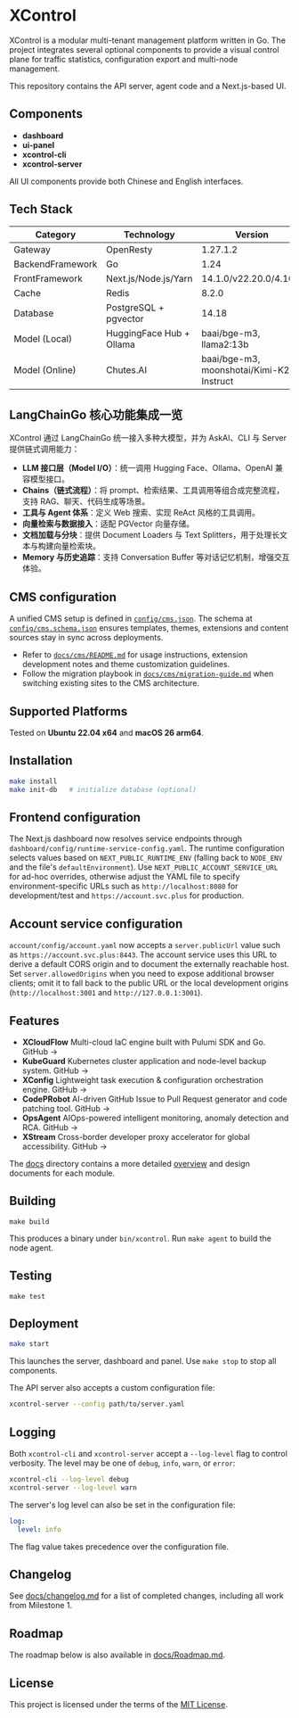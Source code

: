 # XControl

XControl is a modular multi-tenant management platform written in Go. The project integrates several optional components to provide a visual control plane for traffic statistics, configuration export and multi-node management.

This repository contains the API server, agent code and a Next.js-based UI.

## Components

- **dashboard**
- **ui-panel**
- **xcontrol-cli**
- **xcontrol-server**

All UI components provide both Chinese and English interfaces.

## Tech Stack

| Category         | Technology            | Version                    |
|------------------|-----------------------|----------------------------|
| Gateway          | OpenResty             | 1.27.1.2                   |
| BackendFramework | Go                    | 1.24                       |
| FrontFramework   | Next.js/Node.js/Yarn  | 14.1.0/v22.20.0/4.10.3     |
| Cache            | Redis                 | 8.2.0                      |
| Database         | PostgreSQL + pgvector | 14.18                      |
| Model (Local)    | HuggingFace Hub + Ollama | baai/bge-m3, llama2:13b |
| Model (Online)   | Chutes.AI  | baai/bge-m3, moonshotai/Kimi-K2-Instruct |

## LangChainGo 核心功能集成一览

XControl 通过 LangChainGo 统一接入多种大模型，并为 AskAI、CLI 与 Server 提供链式调用能力：

- **LLM 接口层（Model I/O）**：统一调用 Hugging Face、Ollama、OpenAI 兼容模型接口。
- **Chains（链式流程）**：将 prompt、检索结果、工具调用等组合成完整流程，支持 RAG、聊天、代码生成等场景。
- **工具与 Agent 体系**：定义 Web 搜索、实现 ReAct 风格的工具调用。
- **向量检索与数据接入**：适配 PGVector 向量存储。
- **文档加载与分块**：提供 Document Loaders 与 Text Splitters，用于处理长文本与构建向量检索块。
- **Memory 与历史追踪**：支持 Conversation Buffer 等对话记忆机制，增强交互体验。


## CMS configuration

A unified CMS setup is defined in [`config/cms.json`](config/cms.json). The schema at [`config/cms.schema.json`](config/cms.schema.json) ensures templates, themes, extensions and content sources stay in sync across deployments.

- Refer to [`docs/cms/README.md`](docs/cms/README.md) for usage instructions, extension development notes and theme customization guidelines.
- Follow the migration playbook in [`docs/cms/migration-guide.md`](docs/cms/migration-guide.md) when switching existing sites to the CMS architecture.

## Supported Platforms

Tested on **Ubuntu 22.04 x64** and **macOS 26 arm64**.

## Installation

```bash
make install
make init-db   # initialize database (optional)
```

## Frontend configuration

The Next.js dashboard now resolves service endpoints through `dashboard/config/runtime-service-config.yaml`. The runtime
configuration selects values based on `NEXT_PUBLIC_RUNTIME_ENV` (falling back to `NODE_ENV` and the file's
`defaultEnvironment`). Use `NEXT_PUBLIC_ACCOUNT_SERVICE_URL` for ad-hoc overrides, otherwise adjust the YAML file to specify
environment-specific URLs such as `http://localhost:8080` for development/test and `https://account.svc.plus` for production.

## Account service configuration

`account/config/account.yaml` now accepts a `server.publicUrl` value such as `https://account.svc.plus:8443`. The account service
uses this URL to derive a default CORS origin and to document the externally reachable host. Set `server.allowedOrigins` when you
need to expose additional browser clients; omit it to fall back to the public URL or the local development origins
(`http://localhost:3001` and `http://127.0.0.1:3001`).

## Features
- **XCloudFlow** Multi-cloud IaC engine built with Pulumi SDK and Go. GitHub →
- **KubeGuard** Kubernetes cluster application and node-level backup system. GitHub →
- **XConfig** Lightweight task execution & configuration orchestration engine. GitHub →
- **CodePRobot** AI-driven GitHub Issue to Pull Request generator and code patching tool. GitHub →
- **OpsAgent** AIOps-powered intelligent monitoring, anomaly detection and RCA. GitHub →
- **XStream** Cross-border developer proxy accelerator for global accessibility. GitHub →

The [docs](./docs) directory contains a more detailed [overview](./docs/overview.md) and design documents for each module.

## Building
```
make build
```
This produces a binary under `bin/xcontrol`. Run `make agent` to build the node agent.

## Testing
```
make test
```

## Deployment

```bash
make start
```

This launches the server, dashboard and panel. Use `make stop` to stop all components.

The API server also accepts a custom configuration file:

```bash
xcontrol-server --config path/to/server.yaml
```

## Logging

Both `xcontrol-cli` and `xcontrol-server` accept a `--log-level` flag to control verbosity. The level may be one of `debug`, `info`, `warn`, or `error`:

```bash
xcontrol-cli --log-level debug
xcontrol-server --log-level warn
```

The server's log level can also be set in the configuration file:

```yaml
log:
  level: info
```

The flag value takes precedence over the configuration file.

## Changelog

See [docs/changelog.md](./docs/changelog.md) for a list of completed changes, including all work from Milestone&nbsp;1.

## Roadmap

The roadmap below is also available in [docs/Roadmap.md](./docs/Roadmap.md).

## License

This project is licensed under the terms of the [MIT License](./LICENSE).
